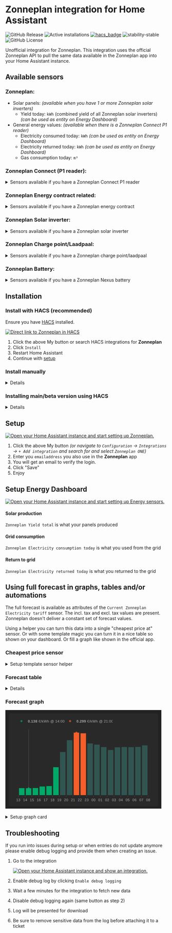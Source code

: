 # Zonneplan integration for Home Assistant

![GitHub Release](https://img.shields.io/github/v/release/fsaris/home-assistant-zonneplan-one?style=for-the-badge)
![Active installations](https://badge.t-haber.de/badge/zonneplan_one?kill_cache=1)
[![hacs_badge](https://img.shields.io/badge/HACS-Default-orange.svg?style=for-the-badge)](https://hacs.xyz/)
![stability-stable](https://img.shields.io/badge/stability-stable-green.svg?style=for-the-badge&color=green)
![GitHub License](https://img.shields.io/github/license/fsaris/home-assistant-zonneplan-one?style=for-the-badge)

Unofficial integration for Zonneplan. This integration uses the official Zonneplan API to pull the same data available in the Zonneplan app into your Home Assistant instance.

## Available sensors
### Zonneplan:
   - Solar panels: _(available when you have 1 or more Zonneplan solar inverters)_
     - Yield today: `kWh` (combined yield of all Zonneplan solar inverters) _(can be used as entity on Energy Dashboard)_
   - General energy values: _(available when there is a Zonneplan Connect P1 reader)_
     - Electricity consumed today: `kWh` _(can be used as entity on Energy Dashboard)_
     - Electricity returned today: `kWh` _(can be used as entity on Energy Dashboard)_
     - Gas consumption today: `m³`

### Zonneplan Connect (P1 reader):
<details>
<summary>Sensors available if you have a Zonneplan Connect P1 reader</summary>
   
   - Dsmr version _(default disabled)_
   - Electricity consumption: `W`
   - Electricity production: `W`
   - Electricity average: `W` (average use over the last 5min)
   - Electricity first measured: `date` _(default disabled)_
   - Electricity last measured: `date`
   - Electricity last measured production: `date`
   - Gas first measured: `date` _(default disabled)_
   - Gas last measured: `date`
</details>

### Zonneplan Energy contract related:
<details>
<summary>Sensors available if you have a Zonneplan energy contract</summary>
   
   - Current Zonneplan Electricity tariff: `€/kWh`
       - The full Electricity forecast is available as a forecast attribute of this sensor
   - Current Zonneplan Gas tariff: `€/m³`
   - Next Zonneplan Gas tariff: `€/m³` 
   - 8 hours forecast of Zonneplan Electricity tariff: `€/kWh` _(default disabled, available when you have a energy contract)_
   - Current electricity usage
   - Sustainability score
   - Electricity delivery costs today
   - Electricity production costs today
   - Gas delivery costs today
</details>
     
### Zonneplan Solar inverter:
<details>
<summary>Sensors available if you have a Zonneplan solar inverter</summary>
   
   - Yield total: `kWh`
   - First measured: `date` _(default disabled)_
   - Last measured value: `W`
   - Last measured: `date`
   - Powerplay enabled: `on/off` _(default disabled)_
   - Powerplay/power limit active: `on/off` _(default disabled)_
   - Powerplay total: `€` _(default disabled)_
   - Powerplay today: `€` _(default disabled)_
</details>

### Zonneplan Charge point/Laadpaal:
<details>
<summary>Sensors available if you have a Zonneplan charge point/laadpaal</summary>
   
  - Charge point state
  - Charge point power `W`
  - Charge point energy delivered session `kWh`
  - Charge point next schedule start `date`
  - Charge point next schedule end `date`
  - Charge point dynamic load balancing health _(default disabled)_
  - Charge point connectivity state `on/off`
  - Charge point can charge `on/off`
  - Charge point can schedule `on/off`
  - Charge point charging manually `on/off`
  - Charge point charging automatically `on/off`
  - Charge point plug and charge `on/off`
  - Charge point overload protection active `on/off` _(default disabled)_
  - Charge point session cost `€`
  - Charge point cost total `€`
  - Charge point flex result `€`
  - Charge point session average costs `€/kWh`
  - Charge point start mode _(default disabled)_
  - Charge point dynamic load desired distance `km`
  - Charge point dynamic load desired end time `datetime`
  - Charge point session start time `datetime`
  - Charge point session charged distance `km`
  - Charge point dynamic charging enabled `on/off`
  - Charge point dynamic charging flex enabled `on/off`
  - Charge point dynamic charging flex suppressed `on/off` _(default disabled)_
  - Buttons to start/stop charge
</details>

### Zonneplan Battery:
<details>
<summary>Sensors available if you have a Zonneplan Nexus battery</summary>

  - Average day: `€`
  - Battery cycles
  - Dynamic charging enabled `on/off`
  - Battery state
  - Percentage `%`
  - Power `W` _(default disabled)_
  - Delivery today `kWh`
  - Production today `kWh`
  - Today `€`
  - Total `€`
  - Dynamic charging enabled `on/off`
  - Dynamic load balancing overload active `on/off`
  - Dynamic load balancing overload enabled `on/off`
  - Manual control enabled `on/off`
  - Inverter state _(default disabled)_
  - Manual control state _(default disabled)_
  - First measured `datetime` _(default disabled)_
  - Last measured `datetime`
  - Grid congestion active `on/off`
  - Home optimization active `on/off`
  - Home optimization enabled `on/off`
  - Self consumption enabled `on/off`

</details>

## Installation

### Install with HACS (recommended)

Ensure you have [HACS](https://hacs.xyz/) installed. 

[![Direct link to Zonneplan in HACS](https://my.home-assistant.io/badges/hacs_repository.svg)](https://my.home-assistant.io/redirect/hacs_repository/?owner=fsaris&repository=home-assistant-zonneplan-one)

1. Click the above My button or search HACS integrations for **Zonneplan**
1. Click `Install`
1. Restart Home Assistant
1. Continue with [setup](#setup)

### Install manually
<details>
   
1. Install this platform by creating a `custom_components` folder in the same folder as your configuration.yaml, if it doesn't already exist.
2. Create another folder `zonneplan_one` in the `custom_components` folder. 
3. Copy all files from `custom_components/zonneplan_one` into the newly created `zonneplan_one` folder.
</details>

### Installing main/beta version using HACS
<details>
   
1. Go to `HACS` => `Integrations`
1. Click on the three dots icon in right bottom of the **Zonneplan** card
1. Click `Reinstall`
1. Make sure `Show beta versions` is checked
1. Select version `main`
1. Click install and restart HA
</details>

## Setup
[![Open your Home Assistant instance and start setting up Zonneplan.](https://my.home-assistant.io/badges/config_flow_start.svg)](https://my.home-assistant.io/redirect/config_flow_start/?domain=zonneplan_one)
1. Click the above My button _(or navigate to `Configuration` -> `Integrations` -> `+ Add integration` and search for and select `Zonneplan ONE`)_
1. Enter you `emailaddress` you also use in the **Zonneplan** app
1. You will get an email to verify the login.
1. Click "Save"
1. Enjoy

## Setup Energy Dashboard
[![Open your Home Assistant instance and start setting up Energy sensors.](https://my.home-assistant.io/badges/config_energy.svg)](https://my.home-assistant.io/redirect/config_energy/)

#### Solar production
`Zonneplan Yield total` is what your panels produced

#### Grid consumption  
`Zonneplan Electricity consumption today` is what you used from the grid

#### Return to grid
`Zonneplan Electricity returned today` is what you returned to the grid


## Using full forecast in graphs, tables and/or automations

The full forecast is available as attributes of the `Current Zonneplan Electricity tariff` sensor. The incl. tax and excl. tax values are present.
Zonneplan doesn't deliver a constant set of forecast values.

Using a helper you can turn this data into a single "cheapest price at" sensor. Or with some template magic you can turn it in a nice table so shown on your dashboard. Or fill a graph like shown in the official app.

### Cheapest price sensor
<details>
<summary>Setup template sensor helper</summary>

Go to [Helpers](https://my.home-assistant.io/redirect/helpers/) and create and new `Template -> Template sensor` helper to create a sensor that shows the cheapest time based on the forecast data

From [discussions/41](https://github.com/fsaris/home-assistant-zonneplan-one/discussions/41#discussioncomment-4642002)

```
{% set cheapest_hour_next_twelve_hours = state_attr('sensor.zonneplan_current_electricity_tariff', 'forecast') 
  | selectattr('datetime', '>', utcnow().isoformat())
  | selectattr('datetime', '<', (utcnow() + timedelta(hours = 11)).isoformat())  
  | sort(attribute='electricity_price')  
  | first %}

{{ as_local(as_datetime(cheapest_hour_next_twelve_hours.datetime)) }}
```

![Setup template sensor helper](./images/sensor_cheapest_hour.png)

</details>


### Forecast table
<details>

From [discussions/41](https://github.com/fsaris/home-assistant-zonneplan-one/discussions/41)

```
{% set timezone_offset = 2 %} {# Verander 2 naar je gewenste offset in uren #}
{% set cheapest_hour_next_fifteen_hours =
state_attr('sensor.zonneplan_current_electricity_tariff', 'forecast') |
selectattr('datetime', '>', utcnow().isoformat()) |
selectattr('datetime', '<', (utcnow() + timedelta(hours = 15)).isoformat())
| sort(attribute='electricity_price') %}
{% if cheapest_hour_next_fifteen_hours | length > 0 %}
{% set cheapest_hour = cheapest_hour_next_fifteen_hours | first %}
{% set cheapest_hour_local_time = as_timestamp(strptime(cheapest_hour.datetime, '%Y-%m-%dT%H:%M:%S.%fZ')) + timezone_offset * 3600 %}
De goedkoopste tijd is {{ 'vandaag' if as_timestamp(utcnow())|timestamp_custom('%Y-%m-%d') == cheapest_hour_local_time|timestamp_custom('%Y-%m-%d') else 'morgen' }} om {{ (cheapest_hour_local_time)|timestamp_custom('%H') }} uur en kost €{{"{:.2f}".format(cheapest_hour.electricity_price_excl_tax|float/10000000) }}/kWh.
  {% endif %}
  
  {%- set cheapest_forecast =
  state_attr('sensor.zonneplan_current_electricity_tariff', 'forecast') |
  selectattr('datetime', '>', utcnow().isoformat()) | selectattr('datetime',
  '<', (utcnow() + timedelta(hours = 15)).isoformat()) | list |
  sort(attribute='electricity_price_excl_tax') | first %}
  
  {%- set expensive_forecast =
  state_attr('sensor.zonneplan_current_electricity_tariff', 'forecast') |
  selectattr('datetime', '>', utcnow().isoformat()) | selectattr('datetime',
  '<', (utcnow() + timedelta(hours = 15)).isoformat()) | list |
  sort(attribute='electricity_price_excl_tax') | last %}
  
  {%- for forecast in
  state_attr('sensor.zonneplan_current_electricity_tariff', 'forecast') |
  selectattr('datetime', '>', utcnow().isoformat()) | selectattr('datetime',
  '<', (utcnow() + timedelta(hours = 15)).isoformat()) | list |
  sort(attribute='datetime') %}
  
  {%- set forecast_local_time = as_timestamp(strptime(forecast.datetime, '%Y-%m-%dT%H:%M:%S.%fZ')) + timezone_offset * 3600 %}
  • {{ (forecast_local_time)|timestamp_custom('%H:%M') }}    €{{ (forecast.electricity_price / 10000000) | round(2) }} (€{{ (forecast.electricity_price_excl_tax / 10000000) | round(2) }} excl.) {% if forecast == cheapest_forecast %}⭐{% endif %}{% if forecast == expensive_forecast %}🔴{% endif %}
  {%- endfor %}
```

_Example:_

![Forecast](./images/forecast.png)
</details>

### Forecast graph

![Graph example](./images/plotly-graph-example.png)

<details>
<summary>Setup graph card</summary>

From [HomeAssistant community](https://community.home-assistant.io/t/zonneplan-one-custom-component/283435/109)

Install the [PlotlyGraph custom component](https://github.com/dbuezas/lovelace-plotly-graph-card) and setup a card with next config:

```
type: custom:plotly-graph
hours_to_show: 20
refresh_interval: 600
time_offset: 18h
disable_pinch_to_zoom: true
fn: |
  $fn ({ hass, vars, getFromConfig }) => {
    const hours_to_show = getFromConfig('hours_to_show');
    const time_offset = parseInt(getFromConfig('time_offset'));
    vars.x = []; vars.y = []; vars.color = []; vars.hover = []
    vars.min = {p: 999,t: null}; 
    vars.max = {p:-999,t:null};
    vars.ymin = 999; 
    vars.ymax = -999;
    vars.unit_of_measurement = hass.states['sensor.zonneplan_current_electricity_tariff'].attributes.unit_of_measurement
    vars.now = {t: Date.now(), p: parseFloat(hass.states['sensor.zonneplan_current_electricity_tariff'].state)} 
    vars.now.h = "<b>" + vars.now.p.toFixed(3) + "</b> " + vars.unit_of_measurement + " @now " 
    vars.avg = { p: 0, c: 0 }
    let start = new Date();
    start.setHours(start.getHours() - (hours_to_show - time_offset));
    let end = new Date();
    end.setHours(start.getHours() + hours_to_show - 1);
    hass.states['sensor.zonneplan_current_electricity_tariff']?.attributes?.forecast?.map(e => {
      if (start >= new Date(e.datetime) || end <  new Date(e.datetime)) return;
      var t = new Date(e.datetime).getTime()+1800000 
      var p = e.electricity_price/10000000
      vars.avg.p += p
      vars.avg.c++
      var c = e.tariff_group.replace("low", "#00a964").replace("normal", "#365651").replace("high","#ed5e18")
      if (t>=Date.now()-1800000) {
        if (p<vars.min.p) vars.min = {p,t,c}
        if (p>vars.max.p) vars.max = {p,t,c}
      }
      
      if (p<vars.ymin) vars.ymin = p
      if (p>vars.ymax) vars.ymax = p
      vars.x.push(t)
      vars.y.push(p)
      vars.color.push(c)
      vars.hover.push(String(new Date(t).getHours()).padStart(2,"0") + "-" + 
        String(new Date((new Date(t).getTime()+3600000)).getHours()).padStart(2,"0") + ": <b>" + 
        p.toFixed(3) + "</b> " + vars.unit_of_measurement)
    })
    vars.min.h = "<b>" + vars.min.p.toFixed(3) + "</b> " + vars.unit_of_measurement + " @ " + new Date(vars.min.t).getHours() + ":00"
    vars.max.h = "<b>" + vars.max.p.toFixed(3) + "</b> " + vars.unit_of_measurement + " @ " +  new Date(vars.max.t).getHours() + ":00"
    vars.avg.p = vars.avg.p / vars.avg.c
    vars.avg.h = "<b>" + vars.avg.p.toFixed(3) + "</b> " + vars.unit_of_measurement + " average"
    //console.log(vars, hass.states['sensor.zonneplan_current_electricity_tariff']?.attributes?.forecast);
  }
layout:
  margin:
    l: 20
    r: 20
    b: 40
  dragmode: false
  clickmode: none
  legend:
    itemclick: false
    itemdoubleclick: false
  yaxis:
    fixedrange: false
    tickformat: .2f
    range: $fn ({vars}) => [ vars.ymin-0.02, vars.ymax+0.02 ]
    showgrid: false
    visible: false
    showticklabels: true
    showline: false
    title: null
  xaxis:
    tickformat: "%H"
    showgrid: false
    visible: true
    showticklabels: true
    showline: false
    dtick: 3600000
config:
  displayModeBar: false
  scrollZoom: false
  doubleClick: false
entities:
  - entity: ""
    unit_of_measurement: $ex vars.unit_of_measurement
    showlegend: false
    x: $ex vars.x
    "y": $ex vars.y
    marker:
      color: $ex vars.color
    type: bar
    hovertemplate: $ex vars.hover
  - entity: ""
    mode: markers
    textposition: top
    showlegend: true
    name: $ex vars.min.h
    hovertemplate: $ex vars.min.h
    yaxis: y0
    marker:
      symbol: diamond
      color: $ex vars.min.c
      opacity: 0.7
    x:
      - $ex vars.min.t
    "y":
      - $ex vars.min.p
  - entity: ""
    mode: markers
    textposition: top
    showlegend: true
    name: $ex vars.max.h
    hovertemplate: $ex vars.max.h
    yaxis: y0
    marker:
      symbol: diamond
      color: $ex vars.max.c
      opacity: 0.7
    x:
      - $ex vars.max.t
    "y":
      - $ex vars.max.p
  - entity: ""
    name: Now
    hovertemplate: Now
    yaxis: y9
    showlegend: false
    line:
      width: 0.5
      color: gray
      opacity: 1
    x: $ex [vars.now.t, vars.now.t]
    "y":
      - 0
      - 1

```

</details>

## Troubleshooting

If you run into issues during setup or when entries do not update anymore please enable debug logging and provide them when creating an issue.

1. Go to the integration

   [![Open your Home Assistant instance and show an integration.](https://my.home-assistant.io/badges/integration.svg)](https://my.home-assistant.io/redirect/integration/?domain=zonneplan_one)
2. Enable debug log by clicking `Enable debug logging`
3. Wait a few minutes for the integration to fetch new data
4. Disable debug logging again (same button as step 2)
5. Log will be presented for download
6. Be sure to remove sensitive data from the log before attaching it to a ticket
